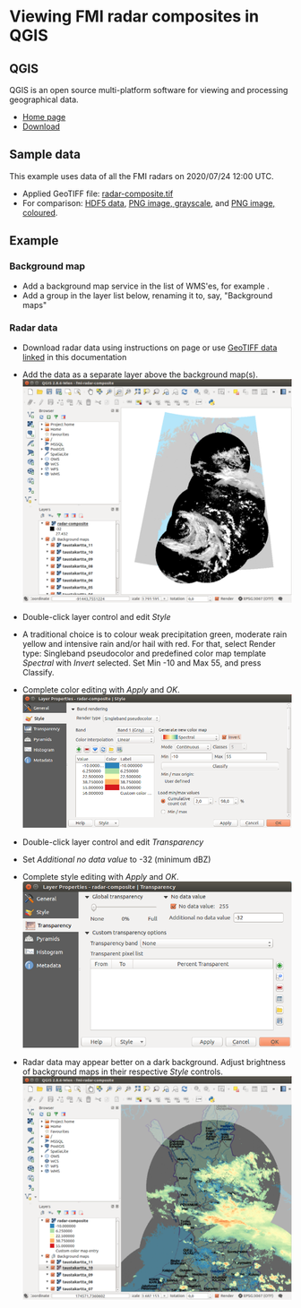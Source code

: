# Viewing FMI radar composites in QGIS

## QGIS

QGIS is an open source multi-platform software for viewing and processing geographical data.

* [Home page](https://qgis.org/)
* [Download](https://qgis.org/en/site/forusers/download.html)

## Sample data

This example uses data of all the FMI radars on 2020/07/24 12:00 UTC.
* Applied GeoTIFF file: [radar-composite.tif](./radar-composite.tif)
* For comparison: [HDF5 data](./composite.h5), [PNG image, grayscale](./composite.png), and [PNG image, coloured](./composite-rgb.png).

## Example

### Background map

* Add a background map service in the list of WMS'es, for example .
* Add a group in the layer list below, renaming it to, say, "Background maps"

### Radar data

* Download radar data using instructions on page
  or use [GeoTIFF data linked](./radar-composite.tif) in this documentation 
* Add the data as a separate layer above the background map(s).
  ![Raw (grayscale) radar image composite](./qgis-radar-gray.png)

* Double-click layer control and edit *Style*
* A traditional choice is to colour weak precipitation green, moderate rain
  yellow and intensive rain and/or hail with red. For that, 
  select Render type: Singleband pseudocolor and
  predefined color map template *Spectral* with *Invert* selected.
  Set Min -10 and Max 55, and press Classify.
 * Complete color editing with *Apply* and *OK*.
  ![Adding color](./qgis-color.png)
  

* Double-click layer control and edit *Transparency* 
* Set *Additional no data value* to -32 (minimum dBZ)
* Complete style editing with *Apply* and *OK*.
  ![Adjusting transparency](./qgis-transparency.png)

* Radar data may appear better on a dark background.
  Adjust brightness of background maps in their respective
  *Style* controls.
  ![Example1: darker map](./qgis-map-darker.png)




